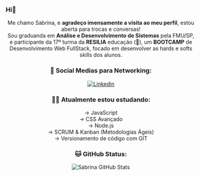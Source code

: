 ### Hi👋 

<center><center>
  
  
  


Me chamo Sabrina, e **agradeço imensamente a visita ao meu perfil**, estou aberta para trocas e conversas! <br>
Sou graduanda em **Análise e Desenvolvimento de Sistemas** pela FMU/SP, e participante da 17º turma da **RESILIA** educação (🐉), um **BOOTCAMP** de Desenvolvimento Web FullStack, focado em desenvolver as hards e softs skills dos alunos. <br> 
  
### 🤳 Social Medias para Networking:

[![Linkedin](https://img.shields.io/badge/LinkedIn-0077B5?style=for-the-badge&logo=linkedin&logoColor=white)](https://www.linkedin.com/in/guimaraesabrina/) <br/>

### 👩‍💻 Atualmente estou estudando: 
 
→ JavaScript <br>
→ CSS Avançado <br>
→ Node.js <br>
→ SCRUM & Kanban (Metodologias Ágeis) <br>
→ Versionamento de código com GIT 
 
 ### 🐱 GitHub Status: 
  
![Sabrina GitHub Stats](https://github-readme-stats.vercel.app/api?username=guimaraesabri&show_icons=true&theme=radical)
